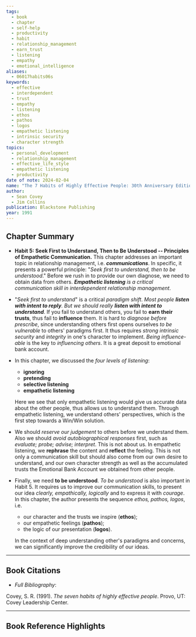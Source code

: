 ```yaml
---
tags:
  - book
  - chapter
  - self-help
  - productivity
  - habit
  - relationship_management
  - earn_trust
  - listening
  - empathy
  - emotional_intelligence
aliases:
  - 06017habits06s
keywords:
  - effective
  - interdependent
  - trust
  - empathy
  - listening
  - ethos
  - pathos
  - logos
  - empathetic listening
  - intrinsic security
  - character strength
topics:
  - personal_development
  - relationship_management
  - effective_life_style
  - empathetic listening
  - productivity
date of note: 2024-02-04
name: "The 7 Habits of Highly Effective People: 30th Anniversary Edition"
author:
  - Sean Covey
  - Jim Collins
publication: Blackstone Publishing
year: 1991
---
```


## Chapter Summary

- **Habit 5: Seek First to Understand, Then to Be Understood -- Principles of Empathetic Communication.** This chapter addresses an important topic in relationship management, i.e. ***communications***. In specific, it presents a powerful principle: "*Seek first to understand, then to be understood*." Before we rush in to provide our own diagnose, we need to obtain data from others. ***Empathetic listening** is a critical communication skill in interdependent relationship management*.
  
- "*Seek first to understand*" is a critical *paradigm shift*. *Most people **listen with intent to reply**. But we should really **listen with intent to understand***. If you fail to understand others, you fail to **earn their trusts**, thus fail to **influence** them. It is hard to *diagnose before prescribe*, since understanding others first opens ourselves *to be vulnerable* to others' paradigms first. It thus requires *strong intrinsic security* and *integrity* in one's character to implement. *Being influence-able* is the key to *influencing others*. It is a great deposit to emotional bank account.
  
- In this chapter, we discussed the *four levels of listening*:
	- **ignoring**
	- **pretending**
	- **selective listening**
	- **empathetic listening**
	
	Here we see that only empathetic listening would give us accurate data about the other people, thus allows us to understand them. Through empathetic listening, we understand others' perspectives, which is the first step towards a Win/Win solution. 

- We should *reserve our judgement* to others before we understand them. Also we should *avoid autobiographical responses* first, such as *evaluate; probe; advise; interpret*. This is not about us. In empathetic listening, we **rephrase** the content and **reflect** the feeling. This is not only a communication skill but should also come from our own desire to understand, and our own character strength as well as the accumulated trusts the Emotional Bank Account we obtained from other people. 

- Finally, we need **to be understood**. *To be understood* is also important in Habit 5. It requires us to improve our communication skills, to present our idea *clearly, empathically, logically* and to express it with *courage*. In this chapter, the author presents the sequence *ethos, pathos, logos*, i.e. 
	- our character and the trusts we inspire (**ethos**);
	- our empathetic feelings (**pathos**);
	- the logic of our presentation (**logos**).
	  
	In the context of deep understanding other's paradigms and concerns, we can significantly improve the credibility of our ideas.



----------
## Book Citations

- *Full Bibliography*:

Covey, S. R. (1991). _The seven habits of highly effective people_. Provo, UT: Covey Leadership Center.

-----------
##  Book Reference Highlights
